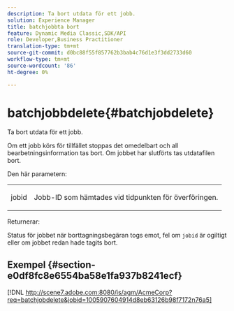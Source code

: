 ```yaml
---
description: Ta bort utdata för ett jobb.
solution: Experience Manager
title: batchjobbta bort
feature: Dynamic Media Classic,SDK/API
role: Developer,Business Practitioner
translation-type: tm+mt
source-git-commit: d0bc88f55f857762b3bab4c76d1e3f3dd2733d60
workflow-type: tm+mt
source-wordcount: '86'
ht-degree: 0%

---
```



# batchjobbdelete{#batchjobdelete}

Ta bort utdata för ett jobb.

Om ett jobb körs för tillfället stoppas det omedelbart och all bearbetningsinformation tas bort. Om jobbet har slutförts tas utdatafilen bort.

Den här parametern:

<table id="simpletable_AACB976615FF4888A0816328DC48DCA3"> 
 <tr class="strow"> 
  <td class="stentry"> <p><span class="codeph"> jobid</span> </p> </td> 
  <td class="stentry"> <p>Jobb-ID som hämtades vid tidpunkten för överföringen. </p></td> 
 </tr> 
</table>

Returnerar:

Status för jobbet när borttagningsbegäran togs emot, fel om `jobid` är ogiltigt eller om jobbet redan hade tagits bort.

## Exempel {#section-e0df8fc8e6554ba58e1fa937b8241ecf}

[!DNL http://scene7.adobe.com:8080/is/agm/AcmeCorp?req=batchjobdelete&jobid=1005907604914d8eb63126b98f7172n76a5]
